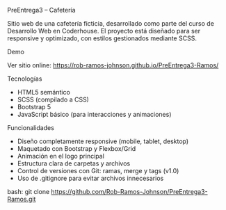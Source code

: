 PreEntrega3 – Cafetería

Sitio web de una cafetería ficticia, desarrollado como parte del curso de Desarrollo Web en Coderhouse. El proyecto está diseñado para ser responsive y optimizado, con estilos gestionados mediante SCSS.

Demo

Ver sitio online: https://rob-ramos-johnson.github.io/PreEntrega3-Ramos/

Tecnologías

- HTML5 semántico
- SCSS (compilado a CSS)
- Bootstrap 5
- JavaScript básico (para interacciones y animaciones)

Funcionalidades

- Diseño completamente responsive (mobile, tablet, desktop)
- Maquetado con Bootstrap y Flexbox/Grid
- Animación en el logo principal
- Estructura clara de carpetas y archivos
- Control de versiones con Git: ramas, merge y tags (v1.0)
- Uso de .gitignore para evitar archivos innecesarios

bash: git clone https://github.com/Rob-Ramos-Johnson/PreEntrega3-Ramos.git
